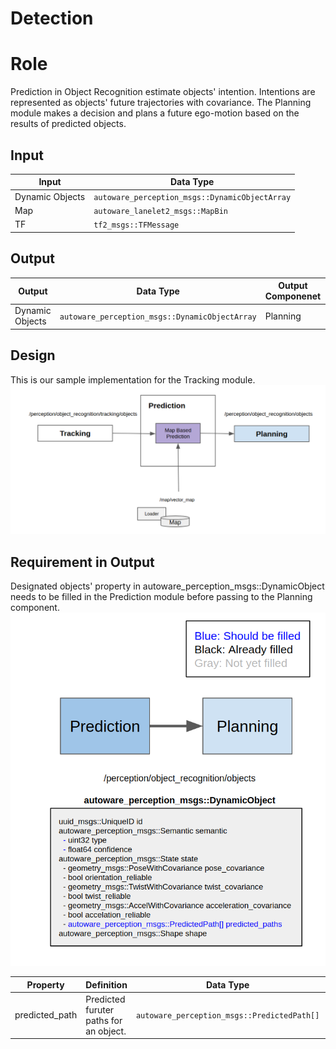 Detection
=====
# Role
Prediction in Object Recognition estimate objects' intention. Intentions are represented as objects' future trajectories with covariance. The Planning module makes a decision and plans a future ego-motion based on the results of predicted objects.

## Input

| Input       | Data Type
|-|-|
| Dynamic Objects       | `autoware_perception_msgs::DynamicObjectArray`|
|Map|`autoware_lanelet2_msgs::MapBin`|
|TF  | `tf2_msgs::TFMessage`           |

## Output

| Output       | Data Type| Output Componenet | TF Frame
|----|-|-|-|
|Dynamic Objects|`autoware_perception_msgs::DynamicObjectArray`|Planning| `map`|

## Design
This is our sample implementation for the Tracking module.
![msg](/img/ObjectPredictionDesign.png)


## Requirement in Output
Designated objects' property in autoware_perception_msgs::DynamicObject needs to be filled in the Prediction module before passing to the Planning component.
![msg](/img/ObjectPredictionRequirement.png)


| Property  | Definition |Data Type                                 | Parent Data Type|
|-------------|--|-------------------------------------------|----|
| predicted_path      | Predicted furuter paths for an object.|`autoware_perception_msgs::PredictedPath[]	`|`autoware_perception_msgs::State` |
